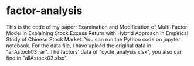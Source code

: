 # factor-analysis
This is the code of my paper: 
Examination and Modification of Multi-Factor Model in Explaining 
Stock Excess Return with Hybrid Approach in Empirical Study of Chinese Stock Market.
You can run the Python code on jupyter notebook. 
For the data file, I have upload the original data in "allAstock03.rar". 
The factors' data of "cycle_analysis.xlsx", you also can find in "allAstock03.xlsx".
